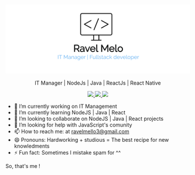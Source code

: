 <p align="center">
	<img src="https://github.com/ravelmello/ravelmello/blob/master/ravel.png?raw=true" width="700"/>
 </p>
 
<p align="center"> IT Manager | NodeJs | Java | ReactJs | React Native </p>

<p align="center">
<a href="https://linkedin.com/in/ravel-mello/">
<img 
src="https://img.shields.io/badge/-LinkedIn-blue?style=plastic&logo=linkedin"/> 
</a>
<a href="https://github.com/ravelmello">
<img 
src="https://img.shields.io/badge/-GitHub-black?style=plastic&logo=github"/> 
</a>
<a href="https://ravelmello.github.io">
<img 
src="https://img.shields.io/badge/-Personal Site-red?style=plastic&logo=superuser"/> 
</a>
</p>

<p align="center">
  
- 🔭 I’m currently working on IT Management 
- 🌱 I’m currently learning NodeJS | Java | React
- 👯 I’m looking to collaborate on NodeJS | Java | React projects
- 🤔 I’m looking for help with JavaScript's comunity
- 📫 How to reach me: at ravelmello3@gmail.com
- 😄 Pronouns: Hardworking + studious = The best recipe for new knowledments
- ⚡ Fun fact: Sometimes I mistake spam for <span> ^^
  

So, that's me !

</p>  


<!--
**ravelmello/ravelmello** is a ✨ _special_ ✨ repository because its `README.md` (this file) appears on your GitHub profile.

Here are some ideas to get you started:

- 🔭 I’m currently working on ...
- 🌱 I’m currently learning ...
- 👯 I’m looking to collaborate on ...
- 🤔 I’m looking for help with ...
- 💬 Ask me about ...
- 📫 How to reach me: ...
- 😄 Pronouns: ...
- ⚡ Fun fact: ...
-->
